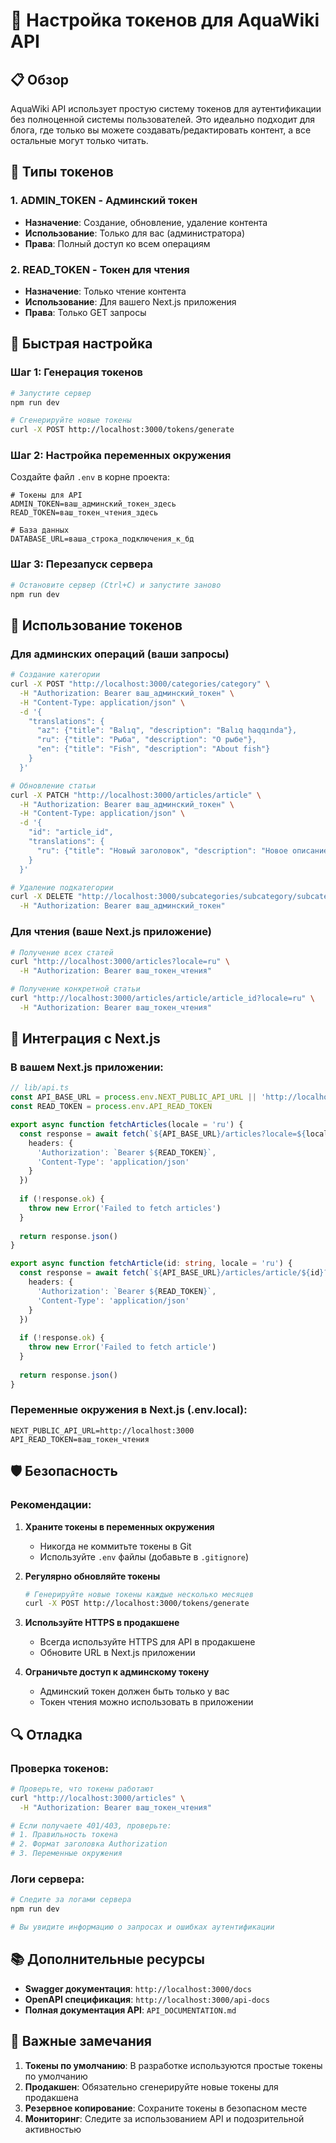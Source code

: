 # 🔐 Настройка токенов для AquaWiki API

## 📋 Обзор

AquaWiki API использует простую систему токенов для аутентификации без полноценной системы пользователей. Это идеально подходит для блога, где только вы можете создавать/редактировать контент, а все остальные могут только читать.

## 🎯 Типы токенов

### 1. **ADMIN_TOKEN** - Админский токен
- **Назначение**: Создание, обновление, удаление контента
- **Использование**: Только для вас (администратора)
- **Права**: Полный доступ ко всем операциям

### 2. **READ_TOKEN** - Токен для чтения
- **Назначение**: Только чтение контента
- **Использование**: Для вашего Next.js приложения
- **Права**: Только GET запросы

## 🚀 Быстрая настройка

### Шаг 1: Генерация токенов

```bash
# Запустите сервер
npm run dev

# Сгенерируйте новые токены
curl -X POST http://localhost:3000/tokens/generate
```

### Шаг 2: Настройка переменных окружения

Создайте файл `.env` в корне проекта:

```env
# Токены для API
ADMIN_TOKEN=ваш_админский_токен_здесь
READ_TOKEN=ваш_токен_чтения_здесь

# База данных
DATABASE_URL=ваша_строка_подключения_к_бд
```

### Шаг 3: Перезапуск сервера

```bash
# Остановите сервер (Ctrl+C) и запустите заново
npm run dev
```

## 📝 Использование токенов

### Для админских операций (ваши запросы)

```bash
# Создание категории
curl -X POST "http://localhost:3000/categories/category" \
  -H "Authorization: Bearer ваш_админский_токен" \
  -H "Content-Type: application/json" \
  -d '{
    "translations": {
      "az": {"title": "Balıq", "description": "Balıq haqqında"},
      "ru": {"title": "Рыба", "description": "О рыбе"},
      "en": {"title": "Fish", "description": "About fish"}
    }
  }'

# Обновление статьи
curl -X PATCH "http://localhost:3000/articles/article" \
  -H "Authorization: Bearer ваш_админский_токен" \
  -H "Content-Type: application/json" \
  -d '{
    "id": "article_id",
    "translations": {
      "ru": {"title": "Новый заголовок", "description": "Новое описание"}
    }
  }'

# Удаление подкатегории
curl -X DELETE "http://localhost:3000/subcategories/subcategory/subcategory_id" \
  -H "Authorization: Bearer ваш_админский_токен"
```

### Для чтения (ваше Next.js приложение)

```bash
# Получение всех статей
curl "http://localhost:3000/articles?locale=ru" \
  -H "Authorization: Bearer ваш_токен_чтения"

# Получение конкретной статьи
curl "http://localhost:3000/articles/article/article_id?locale=ru" \
  -H "Authorization: Bearer ваш_токен_чтения"
```

## 🔧 Интеграция с Next.js

### В вашем Next.js приложении:

```typescript
// lib/api.ts
const API_BASE_URL = process.env.NEXT_PUBLIC_API_URL || 'http://localhost:3000'
const READ_TOKEN = process.env.API_READ_TOKEN

export async function fetchArticles(locale = 'ru') {
  const response = await fetch(`${API_BASE_URL}/articles?locale=${locale}`, {
    headers: {
      'Authorization': `Bearer ${READ_TOKEN}`,
      'Content-Type': 'application/json'
    }
  })
  
  if (!response.ok) {
    throw new Error('Failed to fetch articles')
  }
  
  return response.json()
}

export async function fetchArticle(id: string, locale = 'ru') {
  const response = await fetch(`${API_BASE_URL}/articles/article/${id}?locale=${locale}`, {
    headers: {
      'Authorization': `Bearer ${READ_TOKEN}`,
      'Content-Type': 'application/json'
    }
  })
  
  if (!response.ok) {
    throw new Error('Failed to fetch article')
  }
  
  return response.json()
}
```

### Переменные окружения в Next.js (.env.local):

```env
NEXT_PUBLIC_API_URL=http://localhost:3000
API_READ_TOKEN=ваш_токен_чтения
```

## 🛡️ Безопасность

### Рекомендации:

1. **Храните токены в переменных окружения**
   - Никогда не коммитьте токены в Git
   - Используйте `.env` файлы (добавьте в `.gitignore`)

2. **Регулярно обновляйте токены**
   ```bash
   # Генерируйте новые токены каждые несколько месяцев
   curl -X POST http://localhost:3000/tokens/generate
   ```

3. **Используйте HTTPS в продакшене**
   - Всегда используйте HTTPS для API в продакшене
   - Обновите URL в Next.js приложении

4. **Ограничьте доступ к админскому токену**
   - Админский токен должен быть только у вас
   - Токен чтения можно использовать в приложении

## 🔍 Отладка

### Проверка токенов:

```bash
# Проверьте, что токены работают
curl "http://localhost:3000/articles" \
  -H "Authorization: Bearer ваш_токен_чтения"

# Если получаете 401/403, проверьте:
# 1. Правильность токена
# 2. Формат заголовка Authorization
# 3. Переменные окружения
```

### Логи сервера:

```bash
# Следите за логами сервера
npm run dev

# Вы увидите информацию о запросах и ошибках аутентификации
```

## 📚 Дополнительные ресурсы

- **Swagger документация**: `http://localhost:3000/docs`
- **OpenAPI спецификация**: `http://localhost:3000/api-docs`
- **Полная документация API**: `API_DOCUMENTATION.md`

## 🚨 Важные замечания

1. **Токены по умолчанию**: В разработке используются простые токены по умолчанию
2. **Продакшен**: Обязательно сгенерируйте новые токены для продакшена
3. **Резервное копирование**: Сохраните токены в безопасном месте
4. **Мониторинг**: Следите за использованием API и подозрительной активностью 